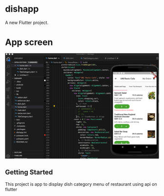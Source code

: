 # dishapp

A new Flutter project.

# App screen #
![stack Overflow](https://github.com/Coding-Expert/Flutter-DishApp/blob/master/screen.png)

## Getting Started

This project is app to display dish category menu of restaurant using api on flutter


